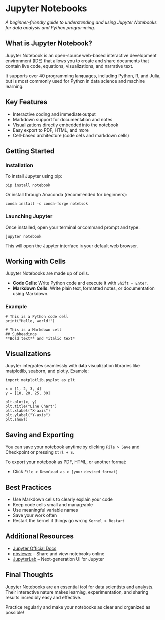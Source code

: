 # Jupyter Notebooks
_A beginner-friendly guide to understanding and using Jupyter Notebooks for data analysis and Python programming._

## What is Jupyter Notebook?
Jupyter Notebook is an open-source web-based interactive development environment (IDE) that allows you to create and share documents that contain live code, equations, visualizations, and narrative text.

It supports over 40 programming languages, including Python, R, and Julia, but is most commonly used for Python in data science and machine learning.

## Key Features
- Interactive coding and immediate output
- Markdown support for documentation and notes
- Visualizations directly embedded into the notebook
- Easy export to PDF, HTML, and more
- Cell-based architecture (code cells and markdown cells)


## Getting Started

### Installation
To install Jupyter using pip:

```
pip install notebook
```

Or install through Anaconda (recommended for beginners):

```
conda install -c conda-forge notebook
```

### Launching Jupyter
Once installed, open your terminal or command prompt and type:

```
jupyter notebook
```

This will open the Jupyter interface in your default web browser.

## Working with Cells
Jupyter Notebooks are made up of cells.
- **Code Cells**: Write Python code and execute it with `Shift + Enter`.
- **Markdown Cells**: Write plain text, formatted notes, or documentation using Markdown.

### Example

```
# This is a Python code cell
print("Hello, world!")
```

```
# This is a Markdown cell
## Subheadings
**Bold text** and *italic text*
```

## Visualizations
Jupyter integrates seamlessly with data visualization libraries like matplotlib, seaborn, and plotly. Example:

```
import matplotlib.pyplot as plt

x = [1, 2, 3, 4]
y = [10, 20, 25, 30]

plt.plot(x, y)
plt.title("Line Chart")
plt.xlabel("X-axis")
plt.ylabel("Y-axis")
plt.show()
```

## Saving and Exporting
You can save your notebook anytime by clicking `File > Save` and Checkpoint or pressing `Ctrl + S`.

To export your notebook as PDF, HTML, or another format:

- Click `File > Download as > [your desired format]`

## Best Practices
- Use Markdown cells to clearly explain your code
- Keep code cells small and manageable
- Use meaningful variable names
- Save your work often
- Restart the kernel if things go wrong `Kernel > Restart`

## Additional Resources
- [Jupyter Official Docs](https://jupyter.org/documentation)
- [nbviewer](https://nbviewer.org/) – Share and view notebooks online
- [JupyterLab](https://jupyterlab.readthedocs.io/) – Next-generation UI for Jupyter

## Final Thoughts
Jupyter Notebooks are an essential tool for data scientists and analysts. Their interactive nature makes learning, experimentation, and sharing results incredibly easy and effective.

Practice regularly and make your notebooks as clear and organized as possible!
